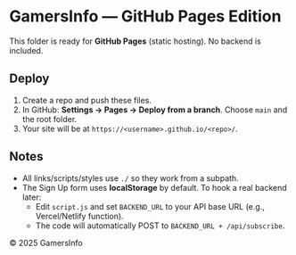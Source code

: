 # GamersInfo — GitHub Pages Edition

This folder is ready for **GitHub Pages** (static hosting). No backend is included.

## Deploy
1. Create a repo and push these files.
2. In GitHub: **Settings → Pages → Deploy from a branch**. Choose `main` and the root folder.
3. Your site will be at `https://<username>.github.io/<repo>/`.

## Notes
- All links/scripts/styles use `./` so they work from a subpath.
- The Sign Up form uses **localStorage** by default. To hook a real backend later:
  - Edit `script.js` and set `BACKEND_URL` to your API base URL (e.g., Vercel/Netlify function).
  - The code will automatically POST to `BACKEND_URL + /api/subscribe`.

© 2025 GamersInfo
